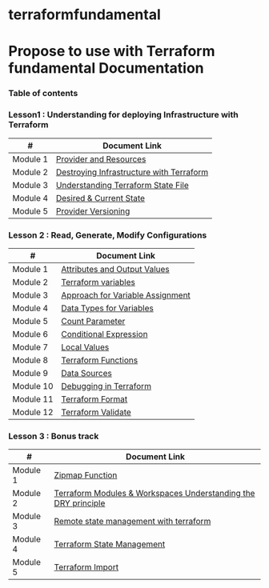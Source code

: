 # terraformfundamental
# Propose to use with Terraform fundamental Documentation


### Table of contents
### Lesson1 : Understanding for deploying Infrastructure with Terraform
| # | Document Link |
| ------ | ------ |
| Module 1 | [Provider and Resources][PlDa] |
| Module 2 | [Destroying Infrastructure with Terraform][PlDb] |
| Module 3 | [Understanding Terraform State File][PlDc] |
| Module 4 | [Desired & Current State][PlDd] |
| Module 5 | [Provider Versioning][PlDe] |

### Lesson 2 : Read, Generate, Modify Configurations
| # | Document Link |
| ------ | ------ |
| Module 1 | [Attributes and Output Values][PlDf] |
| Module 2 | [Terraform variables][PlDg] |
| Module 3 | [Approach for Variable Assignment][PlDh] |
| Module 4 | [Data Types for Variables][PlDi] |
| Module 5 | [Count Parameter][PlDj] |
| Module 6 | [Conditional Expression][PlDk] |
| Module 7 | [Local Values][PlDl] |
| Module 8 | [Terraform Functions][PlDm] |
| Module 9 | [Data Sources][PlDn] |
| Module 10 | [Debugging in Terraform][PlDo] |
| Module 11 | [Terraform Format][PlDp] |
| Module 12 | [Terraform Validate][PlDq] |


### Lesson 3 : Bonus track
| # | Document Link |
| ------ | ------ |
| Module 1 | [Zipmap Function][PlDr] |
| Module 2 | [Terraform Modules & Workspaces Understanding the DRY principle][PlDs] |
| Module 3 | [Remote state management with terraform][PlDt] |
| Module 4 | [Terraform State Management][PlDu] |
| Module 5 | [Terraform Import][PlDv] |

   [PlDa]: <https://github.com/orionelse/terraformfundamental/tree/main/Lesson1/Module01/firstinitial.md>
   [PlDb]: <https://github.com/orionelse/terraformfundamental/tree/main/Lesson1/Module02/destroy.md>
   [PlDc]: <https://github.com/orionelse/terraformfundamental/tree/main/Lesson1/Module03/understandstate.md>
   [PlDd]: <https://github.com/orionelse/terraformfundamental/tree/main/Lesson1/Module04>   
   [PlDe]: <https://github.com/orionelse/terraformfundamental/tree/main/Lesson1/Module05/provider-versioning.md>
   [PlDf]: <https://github.com/orionelse/terraformfundamental/tree/main/Lesson2/Module01>
   [PlDg]: <https://github.com/orionelse/terraformfundamental/tree/main/Lesson2/Module02>
   [PlDh]: <https://github.com/orionelse/terraformfundamental/tree/main/Lesson2/Module03/variable-assignment.md>
   [PlDi]: <https://github.com/orionelse/terraformfundamental/tree/main/Lesson2/Module04/data-type-for-var.md>
   [PlDj]: <https://github.com/orionelse/terraformfundamental/tree/main/Lesson2/Module05/count-param.md>
   [PlDk]: <https://github.com/orionelse/terraformfundamental/tree/main/Lesson2/Module06/conditional-expression.md>
   [PlDl]: <https://github.com/orionelse/terraformfundamental/tree/main/Lesson2/Module07/local-values.md>
   [PlDm]: <https://github.com/orionelse/terraformfundamental/tree/main/Lesson2/Module08/terraform-functions.md>
   [PlDn]: <https://github.com/orionelse/terraformfundamental/tree/main/Lesson2/Module09/data-sources.md>
   [PlDo]: <https://github.com/orionelse/terraformfundamental/tree/main/Lesson2/Module10/debugging-in-terraform.md>
   [PlDp]: <https://github.com/orionelse/terraformfundamental/tree/main/Lesson2/Module11/terraform-fmt.md>
   [PlDq]: <https://github.com/orionelse/terraformfundamental/tree/main/Lesson2/Module12/terraform-validate.md>
   [PlDr]: <https://github.com/orionelse/terraformfundamental/tree/main/Lesson3/Module01/zipmap.md>
   [PlDs]: <https://github.com/orionelse/terraformfundamental/tree/main/Lesson3/Module02/terraform-workspace.md>
   [PlDt]: <https://github.com/orionelse/terraformfundamental/tree/main/Lesson3/Module03>
   [PlDu]: <https://github.com/orionelse/terraformfundamental/tree/main/Lesson3/Module04/tf-state-management.md>
   [PlDv]: <https://github.com/orionelse/terraformfundamental/tree/main/Lesson3/Module05/tf-import.md>
